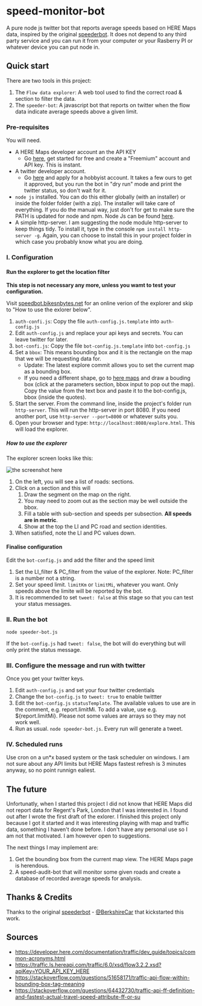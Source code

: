# speed-monitor-bot #

A pure node js twitter bot that reports average speeds based on HERE Maps data, inspired by the original [speederbot](https://github.com/BerkshireCar/SpeederBot). It does not depend to any third party service and you can run it from your computer or your Rasberry PI or whatever device you can put node in.


## Quick start ###

There are two tools in this project:

1. The `Flow data explorer`: A web tool used to find the correct road & section to filter the data.
2. The `speeder-bot`: A javascript bot that reports on twitter when the flow data indicate average speeds above a given limit.


### Pre-requisites ###

You will need.

* A HERE Maps developer account an the API KEY
  * Go [here](https://developer.here.com/), get started for free and create a "Freemium" account and API key. This is instant.
* A twitter developer account.
  * Go [here](https://developer.twitter.com/en/apply-for-access) and apply for a hobbyist account. It takes a few ours to get it approved, but you run the bot in "dry run" mode and print the twitter status, so don't wait for it.
* `node js` installed. You can do this either globally (with an installer) or inside the folder folder (with a zip). The installer will take care of everything. If you do the manual way, just don't for get to make sure the PATH is updated for node and npm. Node Js can be found [here](https://nodejs.org/en/download/).
* A simple http-server. I am suggesting the node module http-server to keep things tidy. To install it, type in the console `npm install http-server -g`. Again, you can choose to install this in your project folder in which case you probably know what you are doing.


### I. Configuration ###

#### Run the explorer to get the location filter ####

**This step is not necessary any more, unless you wamt to test your configuration.**

Visit [speedbot.bikesnbytes.net](https://speedbot.bikesnbytes.net/) for an online verion of the explorer and skip to "How to use the exlorer below".

1. `auth-confi.js`: Copy the file `auth-config.js.template` into `auth-config.js`
2. Edit `auth-config.js` and replace your api keys and secrets. You can leave twitter for later.
3. `bot-confi.js`: Copy the file `bot-config.js.template` into `bot-config.js`
4. Set a `bbox`: This means bounding box and it is the rectangle on the map that we will be requesting data for.
   * Update: The latest explore commit allows you to set the current map as a bounding box.
   * If you need a different shape, go to [here maps](https://developer.here.com/documentation/examples/rest/traffic/traffic-flow-bounding-box) and draw a bouding box (click at the parameters section, bbox input to pop out the map). Copy the value from the text box and paste it to the bot-config.js, bbox (inside the quotes).
5. Start the server. From the command line, inside the project's folder run `http-server`. This will run the http-server in port 8080. If you need another port, use `http-server --port=8000` or whatever suits you.
6. Open your browser and type: `http://localhost:8080/explore.html`. This will load the explorer.

##### How to use the explorer #####

The explorer screen looks like this:

![the screenshot here](https://user-images.githubusercontent.com/493791/130260565-a6a25dd2-b054-4af4-be4c-cd91e3f9945f.png)

1. On the left, you will see a list of roads: sections.
2. Click on a section and this will
   1. Draw the segment on the map on the right.
   2. You may need to zoom out as the section may be well outside the bbox.
   3. Fill a table with sub-section and speeds per subsection. **All speeds are in metric**.
   4. Show at the top the LI and PC road and section identities.
3. When satisfied, note the LI and PC values down.

#### Finalise configuration ####

Edit the `bot-config.js` and add the filter and the speed limit

1. Set the LI_filter & PC_filter from the value of the explorer. Note: PC_filter is a number not a string.
2. Set your speed limit. `limitKm` or `limitMi`, whatever you want. Only speeds above the limite will be reported by the bot.
3. It is recommended to set `tweet: false` at this stage so that you can test your status messages.

### II. Run the bot ###

```
node speeder-bot.js

```

If the `bot-config.js` had `tweet: false`, the bot will do everything but will only print the status message.

### III. Configure the message and run with twitter ###

Once you get your twitter keys.

1. Edit `auth-config.js` and set your four twitter credentials
2. Change the `bot-config.js` to `tweet: true` to enable twittter
3. Edit the `bot-config.js` `statusTemplate`. The available values to use are in the comment, e.g. report.limitMi. To add a value, use e.g. ${report.limitMi}. Please not some values are arrays so they may not work well.
4. Run as usual. `node speeder-bot.js`. Every run will generate a tweet.

### IV. Scheduled runs ###

Use cron on a un\*x based system or the task scheduler on windows. I am not sure about any API limits but HERE Maps fastest refresh is 3 minutes anyway, so no point runnign ealiest.


## The future ##

Unfortunatly, when I started this project I did not know that HERE Maps did not report data for Regent's Park, London that I was interested in. I found out after I wrote the first draft of the exlorer. I finished this project only because I got it started and it was interesting playing with map and traffic data, something I haven't done before. I don't have any personal use so I am not that motivated. I am however open to suggestions.

The next things I may implement are:

1. Get the bounding box from the current map view. The HERE Maps page is herendous.
2. A speed-audit-bot that will monitor some given roads and create a database of recorded average speeds for analysis.


## Thanks & Credits ##

Thanks to the original [speederbot](https://github.com/BerkshireCar/SpeederBot) - [@BerkshireCar](https://twitter.com/BerkshireCar) that kickstarted this work.


## Sources ##

* https://developer.here.com/documentation/traffic/dev_guide/topics/common-acronyms.html
* https://traffic.ls.hereapi.com/traffic/6.0/xsd/flow3.2.2.xsd?apiKey=YOUR_API_KEY_HERE
* https://stackoverflow.com/questions/51658171/traffic-api-flow-within-bounding-box-tag-meaning
* https://stackoverflow.com/questions/64432730/traffic-api-ff-definition-and-fastest-actual-travel-speed-attribute-ff-or-su


